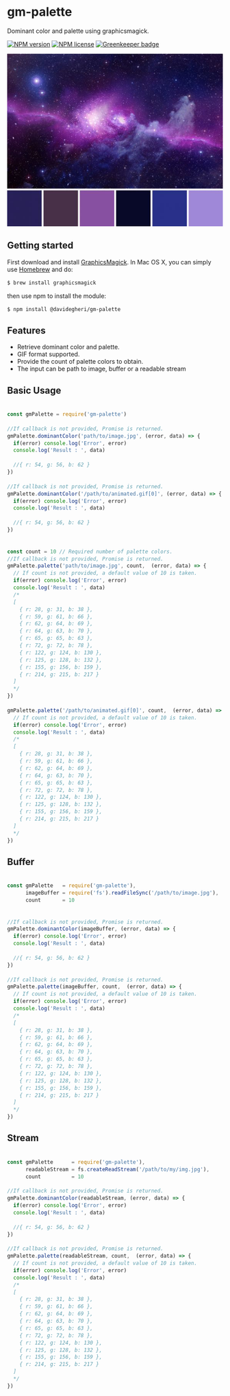 # gm-palette
Dominant color and palette using graphicsmagick.

[![NPM version](http://img.shields.io/npm/v/gm-palette.svg?style=flat-square)](https://www.npmjs.org/package/gm-palette) [![NPM license](http://img.shields.io/npm/l/gm-palette.svg?style=flat-square)](https://www.npmjs.org/package/gm-palette) [![Greenkeeper badge](https://badges.greenkeeper.io/Davide-Gheri/gm-palette.svg)](https://greenkeeper.io/)

![orf](./sample-image.jpg)

[npm-url]: https://npmjs.org/package/gm-palette

## Getting started
First download and install [GraphicsMagick](http://www.graphicsmagick.org/). In Mac OS X, you can simply use [Homebrew](http://mxcl.github.io/homebrew/) and do:

```bash
$ brew install graphicsmagick
```

then use npm to install the module:

```bash
$ npm install @davidegheri/gm-palette
```
 

## Features

* Retrieve dominant color and palette.
* GIF format supported.
* Provide the count of palette colors to obtain.
* The input can be path to image, buffer or a readable stream


## Basic Usage

```js

const gmPalette = require('gm-palette')

//If callback is not provided, Promise is returned.
gmPalette.dominantColor('path/to/image.jpg', (error, data) => {
  if(error) console.log('Error', error)
  console.log('Result : ', data)

  //{ r: 54, g: 56, b: 62 }
})

//If callback is not provided, Promise is returned.
gmPalette.dominantColor('/path/to/animated.gif[0]', (error, data) => {
  if(error) console.log('Error', error)
  console.log('Result : ', data)

  //{ r: 54, g: 56, b: 62 }
})


const count = 10 // Required number of palette colors.
//If callback is not provided, Promise is returned.
gmPalette.palette('path/to/image.jpg', count,  (error, data) => { 
  // If count is not provided, a default value of 10 is taken.
  if(error) console.log('Error', error)
  console.log('Result : ', data)
  /*
  [ 
    { r: 28, g: 31, b: 38 },
    { r: 59, g: 61, b: 66 },
    { r: 62, g: 64, b: 69 },
    { r: 64, g: 63, b: 70 },
    { r: 65, g: 65, b: 63 },
    { r: 72, g: 72, b: 78 },
    { r: 122, g: 124, b: 130 },
    { r: 125, g: 128, b: 132 },
    { r: 155, g: 156, b: 159 },
    { r: 214, g: 215, b: 217 }
  ]
  */
})

gmPalette.palette('/path/to/animated.gif[0]', count,  (error, data) => { 
  // If count is not provided, a default value of 10 is taken.
  if(error) console.log('Error', error)
  console.log('Result : ', data)
  /*
  [ 
    { r: 28, g: 31, b: 38 },
    { r: 59, g: 61, b: 66 },
    { r: 62, g: 64, b: 69 },
    { r: 64, g: 63, b: 70 },
    { r: 65, g: 65, b: 63 },
    { r: 72, g: 72, b: 78 },
    { r: 122, g: 124, b: 130 },
    { r: 125, g: 128, b: 132 },
    { r: 155, g: 156, b: 159 },
    { r: 214, g: 215, b: 217 }
  ]
  */
})


```

## Buffer

```js

const gmPalette   = require('gm-palette'),
      imageBuffer = require('fs').readFileSync('/path/to/image.jpg'),
      count       = 10


//If callback is not provided, Promise is returned.
gmPalette.dominantColor(imageBuffer, (error, data) => {
  if(error) console.log('Error', error)
  console.log('Result : ', data)

  //{ r: 54, g: 56, b: 62 }
})

//If callback is not provided, Promise is returned.
gmPalette.palette(imageBuffer, count,  (error, data) => { 
  // If count is not provided, a default value of 10 is taken.
  if(error) console.log('Error', error)
  console.log('Result : ', data)
  /*
  [ 
    { r: 28, g: 31, b: 38 },
    { r: 59, g: 61, b: 66 },
    { r: 62, g: 64, b: 69 },
    { r: 64, g: 63, b: 70 },
    { r: 65, g: 65, b: 63 },
    { r: 72, g: 72, b: 78 },
    { r: 122, g: 124, b: 130 },
    { r: 125, g: 128, b: 132 },
    { r: 155, g: 156, b: 159 },
    { r: 214, g: 215, b: 217 }
  ]
  */
})


```

## Stream

```js

const gmPalette      = require('gm-palette'),
      readableStream = fs.createReadStream('/path/to/my/img.jpg'),
      count          = 10

//If callback is not provided, Promise is returned.
gmPalette.dominantColor(readableStream, (error, data) => {
  if(error) console.log('Error', error)
  console.log('Result : ', data)

  //{ r: 54, g: 56, b: 62 }
})

//If callback is not provided, Promise is returned.
gmPalette.palette(readableStream, count,  (error, data) => { 
  // If count is not provided, a default value of 10 is taken.
  if(error) console.log('Error', error)
  console.log('Result : ', data)
  /*
  [ 
    { r: 28, g: 31, b: 38 },
    { r: 59, g: 61, b: 66 },
    { r: 62, g: 64, b: 69 },
    { r: 64, g: 63, b: 70 },
    { r: 65, g: 65, b: 63 },
    { r: 72, g: 72, b: 78 },
    { r: 122, g: 124, b: 130 },
    { r: 125, g: 128, b: 132 },
    { r: 155, g: 156, b: 159 },
    { r: 214, g: 215, b: 217 }
  ]
  */
})


```
